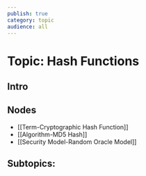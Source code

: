 ```yaml
---
publish: true
category: topic
audience: all
---
```

# Topic: Hash Functions 
## Intro

## Nodes
- [[Term-Cryptographic Hash Function]]
- [[Algorithm-MD5 Hash]]
- [[Security Model-Random Oracle Model]]

## Subtopics: 